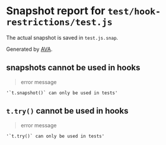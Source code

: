 # Snapshot report for `test/hook-restrictions/test.js`

The actual snapshot is saved in `test.js.snap`.

Generated by [AVA](https://avajs.dev).

## snapshots cannot be used in hooks

> error message

    '`t.snapshot()` can only be used in tests'

## `t.try()` cannot be used in hooks

> error message

    '`t.try()` can only be used in tests'
